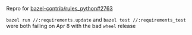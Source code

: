 Repro for [bazel-contrib/rules_python#2763](https://github.com/bazel-contrib/rules_python/issues/2763#issuecomment-2791432720)

`bazel run //:requirements.update` and `bazel test //:requirements_test` were both failing on Apr 8 with the bad `wheel` release
